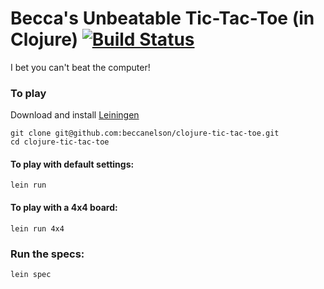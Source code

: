 # Becca's Unbeatable Tic-Tac-Toe (in Clojure) [![Build Status](https://travis-ci.org/beccanelson/clojure-tic-tac-toe.svg?branch=master)](https://travis-ci.org/beccanelson/tttaas-clojure)

I bet you can't beat the computer!

### To play

Download and install [Leiningen](http://leiningen.org/)

```
git clone git@github.com:beccanelson/clojure-tic-tac-toe.git
cd clojure-tic-tac-toe
```

#### To play with default settings:

`lein run`

#### To play with a 4x4 board:

`lein run 4x4`

### Run the specs:

`lein spec`
